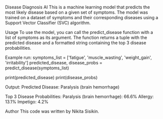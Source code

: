 Disease Diagnosis AI
This is a machine learning model that predicts the most likely disease based on a given set of symptoms. The model was trained on a dataset of symptoms and their corresponding diseases using a Support Vector Classifier (SVC) algorithm.

Usage
To use the model, you can call the predict_disease function with a list of symptoms as its argument. The function returns a tuple with the predicted disease and a formatted string containing the top 3 disease probabilities.

Example run:
symptoms_list = ['fatigue', 'muscle_wasting', 'weight_gain', 'irritability']
predicted_disease, disease_probs = predict_disease(symptoms_list)

print(predicted_disease)
print(disease_probs)

Output:
Predicted Disease: Paralysis (brain hemorrhage)

Top 3 Disease Probabilities:
Paralysis (brain hemorrhage): 66.6%
Allergy: 13.1%
Impetigo: 4.2%

Author
This code was written by Nikita Sisikin.
